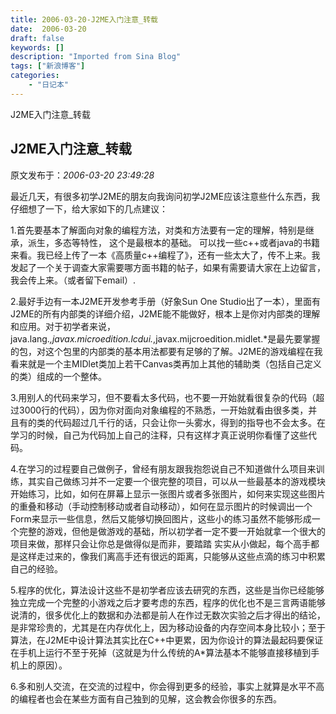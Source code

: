 ```yaml
---
title: 2006-03-20-J2ME入门注意_转载
date:  2006-03-20
draft: false
keywords: []
description: "Imported from Sina Blog"
tags: ["新浪博客"]
categories: 
    - "日记本"
---
```

J2ME入门注意_转载
## J2ME入门注意_转载

 原文发布于：*2006-03-20 23:49:28*

最近几天，有很多初学J2ME的朋友向我询问初学J2ME应该注意些什么东西，我仔细想了一下，给大家如下的几点建议：

1.首先要基本了解面向对象的编程方法，对类和方法要有一定的理解，特别是继承，派生，多态等特性， 这个是最根本的基础。
可以找一些c++或者java的书籍来看。我已经上传了一本《高质量c++编程了》，还有一些太大了，传不上来。我发起了一个关于调查大家需要哪方面书籍的帖子，如果有需要请大家在上边留言，我会传上来。（或者留下email）.

2.最好手边有一本J2ME开发参考手册（好象Sun One
Studio出了一本），里面有J2ME的所有内部类的详细介绍，J2ME能不能做好，根本上是你对内部类的理解和应用。对于初学者来说，java.lang.*,javax.microedition.lcdui.*,javax.mijcroedition.midlet.*是最先要掌握的包，对这个包里的内部类的基本用法都要有足够的了解。J2ME的游戏编程在我看来就是一个主MIDlet类加上若干Canvas类再加上其他的辅助类（包括自己定义的类）组成的一个整体。

3.用别人的代码来学习，但不要看太多代码，也不要一开始就看很复杂的代码（超过3000行的代码），因为你对面向对象编程的不熟悉，一开始就看由很多类，并且有的类的代码超过几千行的话，只会让你一头雾水，得到的指导也不会太多。在学习的时候，自己为代码加上自己的注释，只有这样才真正说明你看懂了这些代码。

4.在学习的过程要自己做例子，曾经有朋友跟我抱怨说自己不知道做什么项目来训练，其实自己做练习并不一定要一个很完整的项目，可以从一些最基本的游戏模块开始练习，比如，如何在屏幕上显示一张图片或者多张图片，如何来实现这些图片的重叠和移动（手动控制移动或者自动移动），如何在显示图片的时候调出一个Form来显示一些信息，然后又能够切换回图片，这些小的练习虽然不能够形成一个完整的游戏，但他是做游戏的基础，所以初学者一定不要一开始就拿一个很大的项目来做，那样只会让你总是做得似是而非，要踏踏
实实从小做起，每个高手都是这样走过来的，像我们离高手还有很远的距离，只能够从这些点滴的练习中积累自己的经验。

5.程序的优化，算法设计这些不是初学者应该去研究的东西，这些是当你已经能够独立完成一个完整的小游戏之后才要考虑的东西，程序的优化也不是三言两语能够说清的，很多优化上的数据和办法都是前人在作过无数次实验之后才得出的结论，是非常珍贵的，尤其是在内存优化上，因为移动设备的内存空间本身比较小；至于算法，在J2ME中设计算法其实比在C++中更累，因为你设计的算法最起码要保证在手机上运行不至于死掉（这就是为什么传统的A*算法基本不能够直接移植到手机上的原因）。

6.多和别人交流，在交流的过程中，你会得到更多的经验，事实上就算是水平不高的编程者也会在某些方面有自己独到的见解，这会教会你很多的东西。


